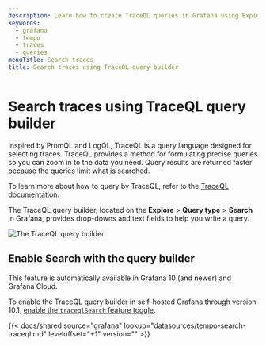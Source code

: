 ```yaml
---
description: Learn how to create TraceQL queries in Grafana using Explore > Search.
keywords:
  - grafana
  - tempo
  - traces
  - queries
menuTitle: Search traces
title: Search traces using TraceQL query builder
---
```


# Search traces using TraceQL query builder

Inspired by PromQL and LogQL, TraceQL is a query language designed for selecting traces.
TraceQL provides a method for formulating precise queries so you can zoom in to the data you need.
Query results are returned faster because the queries limit what is searched.

To learn more about how to query by TraceQL, refer to the [TraceQL documentation](/docs/tempo/latest/traceql).

The TraceQL query builder, located on the **Explore** > **Query type** > **Search** in Grafana, provides drop-downs and text fields to help you write a query.

![The TraceQL query builder](/static/img/docs/tempo/screenshot-traceql-query-type-search-v10.png)

## Enable Search with the query builder

This feature is automatically available in Grafana 10 (and newer) and Grafana Cloud.

To enable the TraceQL query builder in self-hosted Grafana through version 10.1, [enable the `traceqlSearch` feature toggle](/docs/grafana/latest/setup-grafana/configure-grafana/feature-toggles/).

[//]: # "Shared content for the Search - TraceQL query builder"

{{< docs/shared source="grafana" lookup="datasources/tempo-search-traceql.md" leveloffset="+1" version="<GRAFANA VERSION>" >}}
